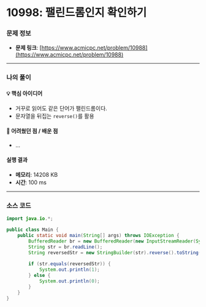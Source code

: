 # 10998: 팰린드롬인지 확인하기

### 문제 정보
- **문제 링크**: [https://www.acmicpc.net/problem/10988](https://www.acmicpc.net/problem/10988)

---

### 나의 풀이

#### 💡 핵심 아이디어
- 거꾸로 읽어도 같은 단어가 팰린드롬이다.
- 문자열을 뒤집는 `reverse()`를 활용

#### 🤔 어려웠던 점 / 배운 점
- ...

####  실행 결과
- **메모리**: 14208 KB
- **시간**: 100 ms

---

### 소스 코드
```java
import java.io.*;

public class Main {
    public static void main(String[] args) throws IOException {
        BufferedReader br = new BufferedReader(new InputStreamReader(System.in));
        String str = br.readLine();
        String reversedStr = new StringBuilder(str).reverse().toString();
        
        if (str.equals(reversedStr)) {
            System.out.println(1);
        } else {
            System.out.println(0);
        }
    }
}
```